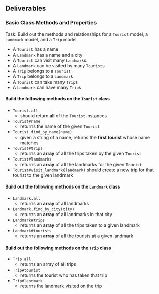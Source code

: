## Deliverables

### Basic Class Methods and Properties

Task:  Build out the methods and relationships for a `Tourist` model, a `Landmark` model, and a `Trip` model.

- A `Tourist` has a name
- A `Landmark` has a name and a city
- A `Tourist` can visit many `Landmark`s.
- A `Landmark` can be visited by many `Tourist`s
- A `Trip` belongs to a `Tourist`
- A `Trip` belongs to a `Landmark`
- A `Tourist` can take many `Trip`s
- A `Landmark` can have many `Trip`s

#### Build the following methods on the `Tourist` class

- `Tourist.all`
  - should return **all** of the `Tourist` instances
- `Tourist#name`
  - returns the name of the given `Tourist`
- `Tourist.find_by_name(name)`
  - given a string of a name, returns the **first tourist** whose  name matches
- `Tourist#trips`
  - returns an **array** of all the trips taken by the given `Tourist`
- `Tourist#landmarks`
  - returns an **array** of all the landmarks for the given `Tourist`
- `Tourist#visit_landmark(landmark)` should create a new trip for that tourist to the given landmark

#### Build out the following methods on the `Landmark` class

- `Landmark.all`
  - returns an **array** of all landmarks
- `Landmark.find_by_city(city)`
  - returns an **array** of all landmarks in that city
- `Landmark#trips`
  - returns an **array** of all the trips taken to a given landmark
- `Landmark#tourists`
  - returns an **array** of all the tourists at a given landmark

#### Build out the following methods on the `Trip` class

- `Trip.all`
  - returns an array of all trips
- `Trip#tourist`
  - returns the tourist who has taken that trip
- `Trip#landmark`
  - returns the landmark visited on the trip
